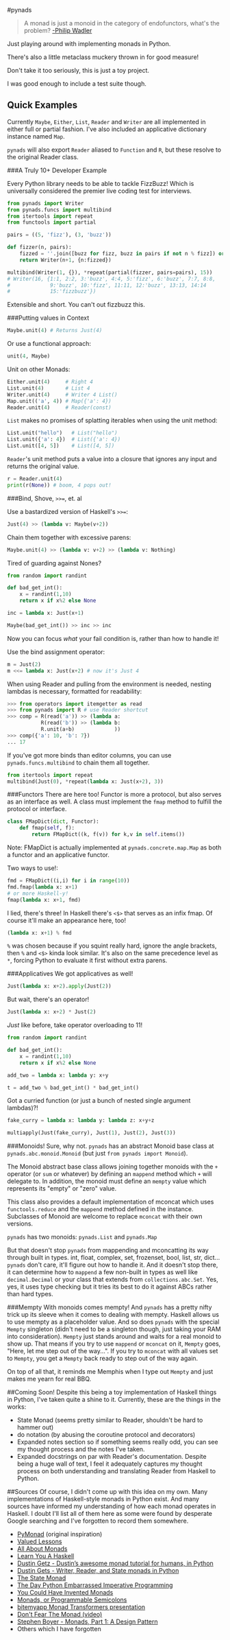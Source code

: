 #pynads

> A monad is just a monoid in the category of endofunctors, what's the problem?
> [-Philip Wadler](http://james-iry.blogspot.com/2009/05/brief-incomplete-and-mostly-wrong.html)

Just playing around with implementing monads in Python.

There's also a little metaclass muckery thrown in for good measure!

Don't take it too seriously, this is just a toy project.

I was good enough to include a test suite though.


Quick Examples
--------------

Currently `Maybe`, `Either`, `List`, `Reader` and `Writer` are all 
implemented in either full or partial fashion. I've also included an 
applicative dictionary instance named `Map`.

`pynads` will also export `Reader` aliased to `Function` and `R`, but 
these resolve to the original Reader class.

###A Truly 10+ Developer Example

Every Python library needs to be able to tackle FizzBuzz! Which is universally
considered the premier live coding test for interviews.

```python
from pynads import Writer
from pynads.funcs import multibind
from itertools import repeat
from functools import partial

pairs = ((5, 'fizz'), (3, 'buzz'))

def fizzer(n, pairs):
    fizzed = ''.join([buzz for fizz, buzz in pairs if not n % fizz]) or n
    return Writer(n+1, {n:fizzed})

multibind(Writer(1, {}), *repeat(partial(fizzer, pairs=pairs), 15))
# Writer(16, {1:1, 2:2, 3:'buzz', 4:4, 5:'fizz', 6:'buzz', 7:7, 8:8,
#             9:'buzz', 10:'fizz', 11:11, 12:'buzz', 13:13, 14:14
#             15:'fizzbuzz'})
```

Extensible and short. You can't out fizzbuzz this.

###Putting values in Context

```python
Maybe.unit(4) # Returns Just(4)
```

Or use a functional approach:

```python
unit(4, Maybe)
```

Unit on other Monads:

```python
Either.unit(4)     # Right 4
List.unit(4)       # List 4
Writer.unit(4)     # Writer 4 List()
Map.unit(('a', 4)) # Map({'a': 4})
Reader.unit(4)     # Reader(const)
```

`List` makes no promises of splatting iterables when using the unit method:

```python
List.unit("hello")   # List("hello")
List.unit({'a': 4})  # List({'a': 4})
List.unit([4, 5])    # List([4, 5])
```

`Reader`'s unit method puts a value into a closure that ignores any input
and returns the original value.

```Python
r = Reader.unit(4)
print(r(None)) # boom, 4 pops out!
```

###Bind, Shove, `>>=`, et. al

Use a bastardized version of Haskell's `>>=`:

```python
Just(4) >> (lambda v: Maybe(v+2))
```

Chain them together with excessive parens:

```python
Maybe.unit(4) >> (lambda v: v+2) >> (lambda v: Nothing)
```

Tired of guarding against Nones?

```python
from random import randint

def bad_get_int():
    x = randint(1,10)
    return x if x%2 else None

inc = lambda x: Just(x+1)

Maybe(bad_get_int()) >> inc >> inc
```

Now you can focus *what* your fail condition is, rather than how to handle it!


Use the bind assignment operator:
```python
m = Just(2)
m <<= lambda x: Just(x+2) # now it's Just 4
```

When using Reader and pulling from the environment is needed, nesting
lambdas is necessary, formatted for readability:

```python
>>> from operators import itemgetter as read
>>> from pynads import R # use Reader shortcut
>>> comp = R(read('a')) >> (lambda a:
           R(read('b')) >> (lambda b:
           R.unit(a+b)             ))
>>> comp({'a': 10, 'b': 7})
... 17
```

If you've got more binds than editor columns, you can use
`pynads.funcs.multibind` to chain them all together.

```python
from itertools import repeat
multibind(Just(0), *repeat(lambda x: Just(x+2), 3))
```

###Functors
There are here too! Functor is more a protocol, but also serves as an
interface as well. A class must implement the `fmap` method to fulfill the
protocol or interface.

```python
class FMapDict(dict, Functor):
    def fmap(self, f):
        return FMapDict((k, f(v)) for k,v in self.items())
```

Note: FMapDict is actually implemented at `pynads.concrete.map.Map` as both
a functor and an applicative functor.

Two ways to use!:

```Python
fmd = FMapDict((i,i) for i in range(10))
fmd.fmap(lambda x: x+1)
# or more Haskell-y!
fmap(lambda x: x+1, fmd)
```

I lied, there's three! In Haskell there's `<$>` that serves as an infix fmap.
Of course it'll make an appearance here, too!

```python
(lambda x: x+1) % fmd
```

`%` was chosen because if you squint really hard, ignore the angle brackets,
then `%` and `<$>` kinda look similar. It's also on the same precedence
level as `*`, forcing Python to evaluate it first without extra parens.

###Applicatives
We got applicatives as well!

```python
Just(lambda x: x+2).apply(Just(2))
```

But wait, there's an operator!

```python
Just(lambda x: x+2) * Just(2)
```

*Just* like before, take operator overloading to 11!

```python
from random import randint

def bad_get_int():
    x = randint(1,10)
    return x if x%2 else None

add_two = lambda x: lambda y: x+y

t = add_two % bad_get_int() * bad_get_int()
```

Got a curried function (or just a bunch of nested single argument lambdas)?!

```python
fake_curry = lambda x: lambda y: lambda z: x+y+z

multiapply(Just(fake_curry), Just(1), Just(2), Just(3))
```

###Monoids!
Sure, why not. `pynads` has an abstract Monoid base class at
`pynads.abc.monoid.Monoid` (but just `from pynads import Monoid`).

The Monoid abstract base class allows joining together monoids with the `+`
operator (or `sum` or whatever) by defining an `mappend` method which `+`
will delegate to. In addition, the monoid must define an `mempty` value
which represents its "empty" or "zero" value.

This class also provides a default implementation of mconcat which uses
`functools.reduce` and the `mappend` method defined in the instance.
Subclasses of Monoid are welcome to replace `mconcat` with their own versions.

`pynads` has two monoids: `pynads.List` and `pynads.Map`

But that doesn't stop `pynads` from mappending and mconcatting its way through
built in types. int, float, complex, set, frozenset, bool, list, str, dict...
`pynads` don't care, it'll figure out how to handle it. And it doesn't stop
there, it can determine how to `mappend` a few non-built in types as well
like `decimal.Decimal` or your class that extends from `collections.abc.Set`.
Yes, yes, it uses type checking but it tries its best to do it against
ABCs rather than hard types.

###Mempty
With monoids comes mempty! And `pynads` has a pretty nifty trick up its
sleeve when it comes to dealing with mempty. Haskell allows us to use
mempty as a placeholder value. And so does `pynads` with the special `Mempty`
singleton (didn't need to be a singleton though, just taking your RAM into
consideration). `Mempty` just stands around and waits for a real monoid to
show up. That means if you try to use `mappend` or `mconcat` on it, `Mempty`
goes, "Here, let me step out of the way...". If you try to `mconcat` with
all values set to `Mempty`, you get a `Mempty` back ready to step out of the
way again.

On top of all that, it reminds me Memphis when I type out `Mempty` and just
makes me yearn for real BBQ.

##Coming Soon!
Despite this being a toy implementation of Haskell things in Python, I've
taken quite a shine to it. Currently, these are the things in the works:

- State Monad (seems pretty similar to Reader, shouldn't be hard to hammer out)
- do notation (by abusing the coroutine protocol and decorators)
- Expanded notes section so if something seems really odd, you can see my
thought process and the notes I've taken.
- Expanded docstrings on par with Reader's documentation. Despite being a huge
wall of text, I feel it adequately captures my thought process on both
understanding and translating Reader from Haskell to Python.

##Sources
Of course, I didn't come up with this idea on my own. Many implementations
of Haskell-style monads in Python exist. And many sources have informed my
understanding of how each monad operates in Haskell. I doubt I'll list all
of them here as some were found by desperate Google searching and I've
forgotten to record them somewhere.

- [PyMonad](https://bitbucket.org/jason_delaat/pymonad>) (original inspiration)
- [Valued Lessons](http://www.valuedlessons.com/2008/01/monads-in-python-with-nice-syntax.html)
- [All About Monads](https://wiki.haskell.org/All_About_Monads)
- [Learn You A Haskell](http://learnyouahaskell.com/)
- [Dustin Getz - Dustin’s awesome monad tutorial for humans, in Python](http://www.dustingetz.com/2012/04/07/dustins-awesome-monad-tutorial-for-humans-in-python.html)
- [Dustin Gets - Writer, Reader, and State monads in Python](http://www.dustingetz.com/2012/10/02/reader-writer-state-monad-in-python.html)
- [The State Monad](https://acm.wustl.edu/functional/state-monad.php)
- [The Day Python Embarrassed Imperative Programming](http://the-27th-comrade.appspot.com/blog/ahJzfnRoZS0yN3RoLWNvbXJhZGVyDAsSBUVudHJ5GOFdDA)
- [You Could Have Invented Monads](http://blog.sigfpe.com/2006/08/you-could-have-invented-monads-and.html)
- [Monads, or Programmable Semicolons](http://zacharyvoase.com/2014/04/30/monads/)
- [bitemyapp Monad Transformers presentation](https://github.com/bitemyapp/presentations/tree/master/monad_transformers)
- [Don't Fear The Monad (video)](http://www.youtube.com/attribution_link?a=o2IwOJe4Tk3p2xPSEti5Fw&u=%2Fwatch%3Fv%3DZhuHCtR3xq8%26feature%3Dshare)
- [Stephen Boyer - Monads, Part 1: A Design Pattern](http://www.stephanboyer.com/post/9/monads-part-1-a-design-pattern)
- Others which I have forgotten
